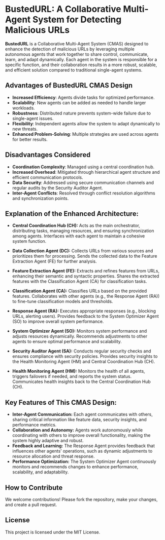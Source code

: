 # BustedURL: A Collaborative Multi-Agent System for Detecting Malicious URLs

**BustedURL** is a Collaborative Multi-Agent System (CMAS) designed to enhance the detection of malicious URLs by leveraging multiple autonomous agents that work together to share control, communicate, learn, and adapt dynamically. Each agent in the system is responsible for a specific function, and their collaboration results in a more robust, scalable, and efficient solution compared to traditional single-agent systems.

## Advantages of BustedURL CMAS Design

- **Increased Efficiency**: Agents divide tasks for optimized performance.
- **Scalability**: New agents can be added as needed to handle larger workloads.
- **Robustness**: Distributed nature prevents system-wide failure due to single-agent issues.
- **Flexibility**: Independent agents allow the system to adapt dynamically to new threats.
- **Enhanced Problem-Solving**: Multiple strategies are used across agents for better results.

## Disadvantages Considered

- **Coordination Complexity**: Managed using a central coordination hub.
- **Increased Overhead**: Mitigated through hierarchical agent structure and efficient communication protocols.
- **Data Security**: Addressed using secure communication channels and regular audits by the Security Auditor Agent.
- **Inter-Agent Conflicts**: Resolved through conflict resolution algorithms and synchronization points.

## Explanation of the Enhanced Architecture:
- **Central Coordination Hub (CH):** Acts as the main orchestrator, distributing tasks, managing resources, and ensuring synchronization among agents.
Interfaces with each agent to maintain a cohesive system function.

- **Data Collection Agent (DC):** Collects URLs from various sources and prioritizes them for processing.
Sends the collected data to the Feature Extraction Agent (FE) for further analysis.

- **Feature Extraction Agent (FE):** Extracts and refines features from URLs, enhancing their semantic and syntactic properties.
Shares the extracted features with the Classification Agent (CA) for classification tasks.

- **Classification Agent (CA):** Classifies URLs based on the provided features.
Collaborates with other agents (e.g., the Response Agent (RA)) to fine-tune classification models and thresholds.

- **Response Agent (RA):** Executes appropriate responses (e.g., blocking URLs, alerting users).
Provides feedback to the System Optimizer Agent (SO) to improve overall system performance.

- **System Optimizer Agent (SO):** Monitors system performance and adjusts resources dynamically.
Recommends adjustments to other agents to ensure optimal performance and scalability.

- **Security Auditor Agent (SA):** Conducts regular security checks and ensures compliance with security policies.
Provides security insights to the Health Monitoring Agent (HM) and Central Coordination Hub (CH).

- **Health Monitoring Agent (HM):** Monitors the health of all agents, triggers failovers if needed, and reports the system status.
Communicates health insights back to the Central Coordination Hub (CH).

## Key Features of This CMAS Design:
- **Inter-Agent Communication:** Each agent communicates with others, sharing critical information like feature data, security insights, and performance metrics.
- **Collaboration and Autonomy:** Agents work autonomously while coordinating with others to improve overall functionality, making the system highly adaptive and robust.
- **Feedback and Learning:** The Response Agent provides feedback that influences other agents’ operations, such as dynamic adjustments to resource allocation and threat response.
- **Performance Optimization:** The System Optimizer Agent continuously monitors and recommends changes to enhance performance, scalability, and adaptability.

## How to Contribute

We welcome contributions! Please fork the repository, make your changes, and create a pull request.

## License

This project is licensed under the MIT License.
